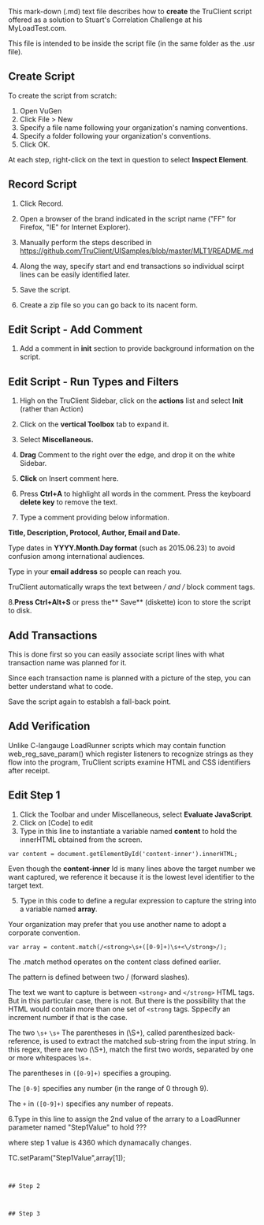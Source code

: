 This mark-down (.md) text file describes how to **create** 
the TruClient script offered as a solution to 
Stuart's Correlation Challenge at his MyLoadTest.com.

This file is intended to be inside the script file (in the same folder as the .usr file).

## <a name="CreateScript"> Create Script</a>

To create the script from scratch:

1. Open VuGen
2. Click File > New
3. Specify a file name following your organization's naming conventions.
4. Specify a folder following your organization's conventions.
5. Click OK.


At each step, right-click on the text in question to select **Inspect Element**.



## <a name="Recording"> Record Script</a>
1. Click Record.
2. Open a browser of the brand indicated in the script name ("FF" for Firefox, "IE" for Internet Explorer).
3. Manually perform the steps described in
https://github.com/TruClient/UISamples/blob/master/MLT1/README.md

4. Along the way, specify start and end transactions so individual scirpt lines can be easily identified later.

5. Save the script. 
6. Create a zip file so you can go back to its nacent form.


## <a name="AddComment">Edit Script - Add Comment</a>

1.  Add a comment in **init** section to provide background information on the script.

## <a name="EditScript">Edit Script - Run Types and Filters</a>
1. High on the TruClient Sidebar, click on the **actions** list and select **Init** (rather than Action)

2. Click on the **vertical Toolbox** tab to expand it.
3. Select **Miscellaneous.**
4. **Drag** Comment to the right over the edge, and drop it on the white Sidebar.
5. **Click** on Insert comment here.
6. Press **Ctrl+A** to highlight all words in the comment. Press the keyboard **delete key** to remove the text.
7. Type a comment providing below information. 

**Title, Description, Protocol, Author, Email  and Date.**

Type dates in  **YYYY.Month.Day format** (such as 2015.06.23) to avoid confusion among international audiences.

Type in your **email address** so people can reach you.

TruClient automatically wraps the text between **/* and */** block comment tags.

8.**Press Ctrl+Alt+S** or press the** Save** (diskette) icon to store the script to disk.

## Add Transactions
This is done first so you can easily associate script lines with what transaction name was planned for it.

Since each transaction name is planned with a picture of the step, you can better understand what to code.

Save the script again to establsh a fall-back point.

## Add Verification
Unlike C-langauge LoadRunner scripts which may contain function web_reg_save_param() 
which register listeners to recognize strings as they flow into the program,
TruClient scripts examine HTML and CSS identifiers after receipt.

## Edit Step 1

1. Click the Toolbar and under Miscellaneous, select **Evaluate JavaScript**.
2. Click on [Code] to edit
4. Type in this line to instantiate a variable named **content** to hold the innerHTML obtained from the screen.

 ```
 var content = document.getElementById('content-inner').innerHTML;
 ```

 Even though the **content-inner** Id is many lines above the target number we want captured,
 we reference it because it is the lowest level identifier to the target text.

5. Type in this code to define a regular expression to capture the string into a variable named **array**.
 
 Your organization may prefer that you use another name to adopt a corporate convention.

 ```
 var array = content.match(/<strong>\s+([0-9]+)\s+<\/strong>/);
 ```

 The .match method operates on the content class defined earlier.

 The pattern is defined between two / (forward slashes).

 The text we want to capture is between `<strong>` and `</strong>` HTML tags.
 But in this particular case, there is not. 
 But there is the possibility that the HTML would contain more than one set of `<strong` tags.
 Sppecify an increment number if that is the case.

 The two `\s+` `\s+`
 The parentheses in (\S+), called parenthesized back-reference, is used to extract the matched sub-string from the input    string. In this regex, there are two (\S+), match the first two words, separated by one or more whitespaces \s+.

 The parentheses in `([0-9]+)` specifies a grouping. 

 The `[0-9]` specifies any number (in the range of 0 through 9).

 The `+` in `([0-9]+)` specifies any number of repeats. 


6.Type in this line to assign the 2nd value of the arrary to a LoadRunner parameter named "Step1Value" to hold ???
  
 where step 1 value is 4360 which dynamacally changes.
   
 TC.setParam("Step1Value",array[1]);
 ```


## Step 2



## Step 3


